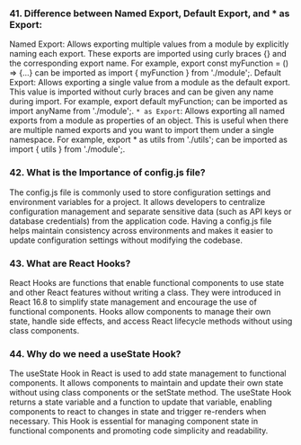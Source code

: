 ### 41. Difference between Named Export, Default Export, and \* as Export:

Named Export: Allows exporting multiple values from a module by explicitly naming each export. These exports are imported using curly braces {} and the corresponding export name. For example, export const myFunction = () => {...} can be imported as import { myFunction } from './module';.
Default Export: Allows exporting a single value from a module as the default export. This value is imported without curly braces and can be given any name during import. For example, export default myFunction; can be imported as import anyName from './module';.
`* as Export`: Allows exporting all named exports from a module as properties of an object. This is useful when there are multiple named exports and you want to import them under a single namespace. For example, export \* as utils from './utils'; can be imported as import { utils } from './module';.

### 42. What is the Importance of config.js file?

The config.js file is commonly used to store configuration settings and environment variables for a project. It allows developers to centralize configuration management and separate sensitive data (such as API keys or database credentials) from the application code. Having a config.js file helps maintain consistency across environments and makes it easier to update configuration settings without modifying the codebase.

### 43. What are React Hooks?

React Hooks are functions that enable functional components to use state and other React features without writing a class. They were introduced in React 16.8 to simplify state management and encourage the use of functional components. Hooks allow components to manage their own state, handle side effects, and access React lifecycle methods without using class components.

### 44. Why do we need a useState Hook?

The useState Hook in React is used to add state management to functional components. It allows components to maintain and update their own state without using class components or the setState method. The useState Hook returns a state variable and a function to update that variable, enabling components to react to changes in state and trigger re-renders when necessary. This Hook is essential for managing component state in functional components and promoting code simplicity and readability.
